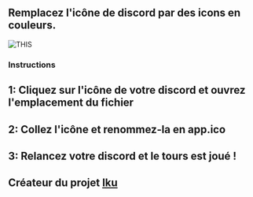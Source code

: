 ## Remplacez l'icône de discord par des icons en couleurs.
![THIS](https://pillow.s-ul.eu/0F8gy0X6)

### Instructions
## 1: Cliquez sur l'icône de votre discord et ouvrez l'emplacement du fichier
## 2: Collez l'icône et renommez-la en app.ico
## 3: Relancez votre discord et le tours est joué !

## Créateur du projet [Iku](https://github.com/Iku/discordicons#1click-your-discord-icon-and-open-file-location)